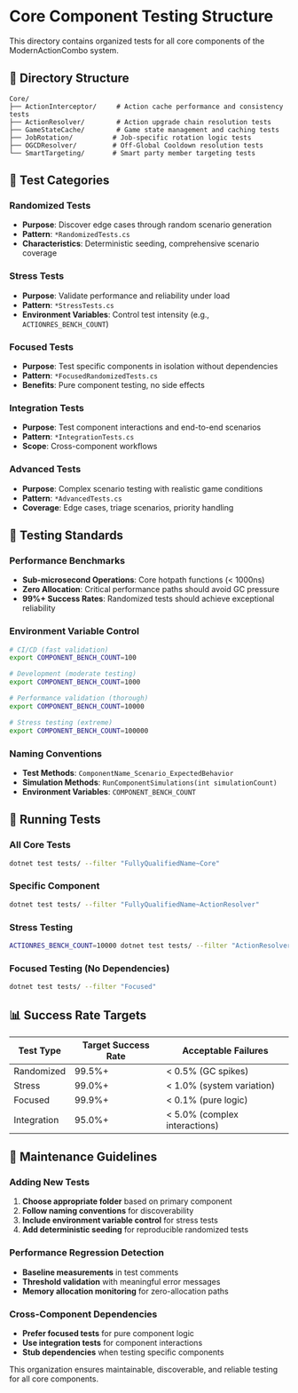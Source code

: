 # Core Component Testing Structure

This directory contains organized tests for all core components of the ModernActionCombo system.

## 📁 Directory Structure

```
Core/
├── ActionInterceptor/     # Action cache performance and consistency tests
├── ActionResolver/        # Action upgrade chain resolution tests
├── GameStateCache/        # Game state management and caching tests
├── JobRotation/          # Job-specific rotation logic tests
├── OGCDResolver/         # Off-Global Cooldown resolution tests
└── SmartTargeting/       # Smart party member targeting tests
```

## 🧪 Test Categories

### **Randomized Tests**
- **Purpose**: Discover edge cases through random scenario generation
- **Pattern**: `*RandomizedTests.cs`
- **Characteristics**: Deterministic seeding, comprehensive scenario coverage

### **Stress Tests**
- **Purpose**: Validate performance and reliability under load
- **Pattern**: `*StressTests.cs`
- **Environment Variables**: Control test intensity (e.g., `ACTIONRES_BENCH_COUNT`)

### **Focused Tests**
- **Purpose**: Test specific components in isolation without dependencies
- **Pattern**: `*FocusedRandomizedTests.cs`
- **Benefits**: Pure component testing, no side effects

### **Integration Tests**
- **Purpose**: Test component interactions and end-to-end scenarios
- **Pattern**: `*IntegrationTests.cs`
- **Scope**: Cross-component workflows

### **Advanced Tests**
- **Purpose**: Complex scenario testing with realistic game conditions
- **Pattern**: `*AdvancedTests.cs`
- **Coverage**: Edge cases, triage scenarios, priority handling

## 🎯 Testing Standards

### **Performance Benchmarks**
- **Sub-microsecond Operations**: Core hotpath functions (< 1000ns)
- **Zero Allocation**: Critical performance paths should avoid GC pressure
- **99%+ Success Rates**: Randomized tests should achieve exceptional reliability

### **Environment Variable Control**
```bash
# CI/CD (fast validation)
export COMPONENT_BENCH_COUNT=100

# Development (moderate testing)  
export COMPONENT_BENCH_COUNT=1000

# Performance validation (thorough)
export COMPONENT_BENCH_COUNT=10000

# Stress testing (extreme)
export COMPONENT_BENCH_COUNT=100000
```

### **Naming Conventions**
- **Test Methods**: `ComponentName_Scenario_ExpectedBehavior`
- **Simulation Methods**: `RunComponentSimulations(int simulationCount)`
- **Environment Variables**: `COMPONENT_BENCH_COUNT`

## 🚀 Running Tests

### **All Core Tests**
```bash
dotnet test tests/ --filter "FullyQualifiedName~Core"
```

### **Specific Component**
```bash
dotnet test tests/ --filter "FullyQualifiedName~ActionResolver"
```

### **Stress Testing**
```bash
ACTIONRES_BENCH_COUNT=10000 dotnet test tests/ --filter "ActionResolverStress"
```

### **Focused Testing** (No Dependencies)
```bash
dotnet test tests/ --filter "Focused"
```

## 📊 Success Rate Targets

| Test Type | Target Success Rate | Acceptable Failures |
|-----------|-------------------|-------------------|
| Randomized | 99.5%+ | < 0.5% (GC spikes) |
| Stress | 99.0%+ | < 1.0% (system variation) |
| Focused | 99.9%+ | < 0.1% (pure logic) |
| Integration | 95.0%+ | < 5.0% (complex interactions) |

## 🔧 Maintenance Guidelines

### **Adding New Tests**
1. **Choose appropriate folder** based on primary component
2. **Follow naming conventions** for discoverability
3. **Include environment variable control** for stress tests
4. **Add deterministic seeding** for reproducible randomized tests

### **Performance Regression Detection**
- **Baseline measurements** in test comments
- **Threshold validation** with meaningful error messages
- **Memory allocation monitoring** for zero-allocation paths

### **Cross-Component Dependencies**
- **Prefer focused tests** for pure component logic
- **Use integration tests** for component interactions
- **Stub dependencies** when testing specific components

This organization ensures maintainable, discoverable, and reliable testing for all core components.
